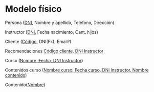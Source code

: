 # Modelo físico

Persona (<ins>DNI</ins>, Nombre y apellido, Teléfono, Dirección)

Instructor (<ins>DNI</ins>, Fecha nacimiento, Cant. hijos)

Cliente (<ins>Código</ins>, DNI(Fk), Email?)

Recomendaciones <ins>Código cliente, DNI Instructor</ins>

Curso (<ins>Nombre, Fecha, DNI Instructor</ins>)

Contenidos curso (<ins>Nombre curso, Fecha curso, DNI Instructor, Nombre contenido</ins>)

Contenido(<ins>Nombre</ins>)